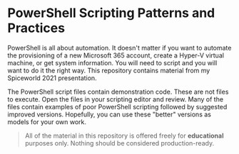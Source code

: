 # PowerShell Scripting Patterns and Practices

PowerShell is all about automation. It doesn't matter if you want to automate the provisioning of a new Microsoft 365 account, create a Hyper-V virtual machine, or get system information. You will need to script and you will want to do it the right way. This repository contains material from my Spiceworld 2021 presentation.

The PowerShell script files contain demonstration code. These are not files to execute. Open the files in your scripting editor and review. Many of the files contain examples of poor PowerShell scripting followed by suggested improved versions. Hopefully, you can use these "better" versions as models for your own work.

> All of the material in this repository is offered freely for __educational__ purposes only. Nothing should be considered production-ready.
